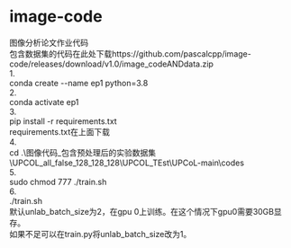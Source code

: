# image-code
图像分析论文作业代码  
包含数据集的代码在此处下载https://github.com/pascalcpp/image-code/releases/download/v1.0/image_codeANDdata.zip  
1.  
conda create --name ep1 python=3.8  
2.  
conda activate ep1  
3.  
pip install -r requirements.txt  
requirements.txt在上面下载  
4.  
cd .\图像代码_包含预处理后的实验数据集\UPCOL_all_false_128_128_128\UPCOL_TEst\UPCoL-main\codes  
5.  
sudo chmod 777  ./train.sh  
6.  
./train.sh  
默认unlab_batch_size为2，在gpu 0上训练。在这个情况下gpu0需要30GB显存。  
如果不足可以在train.py将unlab_batch_size改为1。  
